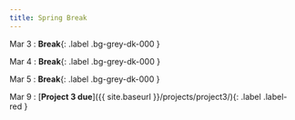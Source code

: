 ```yaml
---
title: Spring Break
---
```



Mar 3
: **Break**{: .label .bg-grey-dk-000 }

Mar 4
: **Break**{: .label .bg-grey-dk-000 }

Mar 5
: **Break**{: .label .bg-grey-dk-000 }

Mar 9
: [**Project 3 due**]({{ site.baseurl }}/projects/project3/){: .label .label-red } 